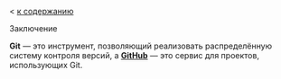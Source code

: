 < [к содержанию](./readme.md)

Заключение

**Git** — это инструмент, позволяющий реализовать распределённую систему контроля версий, а [**GitHub**][1] — это сервис для проектов, использующих Git.

[1]:https://github.com/